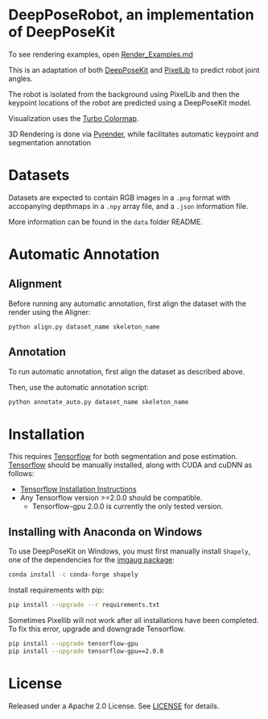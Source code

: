 # DeepPoseRobot, an implementation of DeepPoseKit

To see rendering examples, open [Render_Examples.md](https://github.com/AdamExley/DeepPoseRobot/blob/main/Render_Examples.md)

This is an adaptation of both [DeepPoseKit](https://deepposekit.org) and [PixelLib](https://github.com/ayoolaolafenwa/PixelLib) to predict robot joint angles.

The robot is isolated from the background using PixelLib and then the keypoint locations of the robot are predicted using a DeepPoseKit model.

Visualization uses the [Turbo Colormap](https://ai.googleblog.com/2019/08/turbo-improved-rainbow-colormap-for.html).

3D Rendering is done via [Pyrender](https://github.com/mmatl/pyrender), while facilitates automatic keypoint and segmentation annotation

# Datasets

Datasets are expected to contain RGB images in a ```.png``` format with accopanying depthmaps in a ```.npy``` array file, and a ```.json``` information file.

More information can be found in the ```data``` folder README.

# Automatic Annotation

## Alignment

Before running any automatic annotation, first align the dataset with the render using the Aligner:

```bash
python align.py dataset_name skeleton_name
```

## Annotation

To run automatic  annotation, first  align the dataset as described above.

Then, use the automatic annotation script:

```bash
python annotate_auto.py dataset_name skeleton_name
```


# Installation

This requires [Tensorflow](https://github.com/tensorflow/tensorflow) for both segmentation and pose estimation. [Tensorflow](https://github.com/tensorflow/tensorflow) should be manually installed, along with CUDA and cuDNN as follows:

- [Tensorflow Installation Instructions](https://www.tensorflow.org/install)
- Any Tensorflow version >=2.0.0 should be compatible.
    - Tensorflow-gpu 2.0.0 is currently the only tested version.

## Installing with Anaconda on Windows

To use DeepPoseKit on Windows, you must first manually install `Shapely`, one of the dependencies for the [imgaug package](https://github.com/aleju/imgaug):
```bash
conda install -c conda-forge shapely
```

Install requirements with pip:
```bash
pip install --upgrade --r requirements.txt
```
Sometimes Pixellib will not work after all installations have been completed. To fix this error, upgrade and downgrade Tensorflow.
```bash
pip install --upgrade tensorflow-gpu
pip install --upgrade tensorflow-gpu==2.0.0
```


# License

Released under a Apache 2.0 License. See [LICENSE](https://github.com/jgraving/deepposekit/blob/master/LICENSE) for details.

